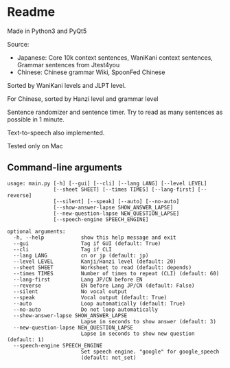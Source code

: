 Readme
=======

Made in Python3 and PyQt5

Source: 
* Japanese: Core 10k context sentences, WaniKani context sentences, Grammar sentences from Jtest4you
* Chinese: Chinese grammar Wiki, SpoonFed Chinese

Sorted by WaniKani levels and JLPT level.

For Chinese, sorted by Hanzi level and grammar level

Sentence randomizer and sentence timer. Try to read as many sentences as possible in 1 minute.

Text-to-speech also implemented.

Tested only on Mac

## Command-line arguments
```
usage: main.py [-h] [--gui] [--cli] [--lang LANG] [--level LEVEL]
               [--sheet SHEET] [--times TIMES] [--lang-first] [--reverse]
               [--silent] [--speak] [--auto] [--no-auto]
               [--show-answer-lapse SHOW_ANSWER_LAPSE]
               [--new-question-lapse NEW_QUESTION_LAPSE]
               [--speech-engine SPEECH_ENGINE]

optional arguments:
  -h, --help            show this help message and exit
  --gui                 Tag if GUI (default: True)
  --cli                 Tag if CLI
  --lang LANG           cn or jp (default: jp)
  --level LEVEL         Kanji/Hanzi level (default: 20)
  --sheet SHEET         Worksheet to read (default: depends)
  --times TIMES         Number of times to repeat (CLI) (default: 60)
  --lang-first          Lang JP/CN before EN
  --reverse             EN before Lang JP/CN (default: False)
  --silent              No vocal output
  --speak               Vocal output (default: True)
  --auto                Loop automatically (default: True)
  --no-auto             Do not loop automatically
  --show-answer-lapse SHOW_ANSWER_LAPSE
                        Lapse in seconds to show answer (default: 3)
  --new-question-lapse NEW_QUESTION_LAPSE
                        Lapse in seconds to show new question (default: 1)
  --speech-engine SPEECH_ENGINE
                        Set speech engine. "google" for google_speech
                        (default: not_set)
```
